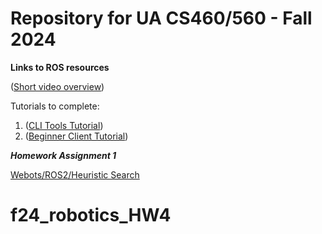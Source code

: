 # Repository for UA CS460/560 - Fall 2024

**Links to ROS resources**

([Short video overview](
https://vimeo.com/639236696))


Tutorials to complete: 

1. ([CLI Tools Tutorial](https://docs.ros.org/en/humble/Tutorials/Beginner-CLI-Tools.html))
2. ([Beginner Client Tutorial](https://docs.ros.org/en/humble/Tutorials/Beginner-Client-Libraries.html))


***Homework Assignment 1***

[Webots/ROS2/Heuristic Search](./Homework1/Assignment.md)
# f24_robotics_HW4
